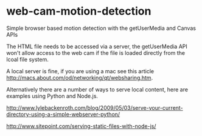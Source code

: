 web-cam-motion-detection
========================

Simple browser based motion detection with the getUserMedia and Canvas APIs

The HTML file needs to be accessed via a server, the getUserMedia API won't allow access to the web cam if the file is loaded directly from the lcoal file system.

A local server is fine, if you are using a mac see this article http://macs.about.com/od/networking/qt/websharing.htm.

Alternatively there are a number of ways to serve local content, here are examples using Python and Node.js.

http://www.lylebackenroth.com/blog/2009/05/03/serve-your-current-directory-using-a-simple-webserver-python/

http://www.sitepoint.com/serving-static-files-with-node-js/
